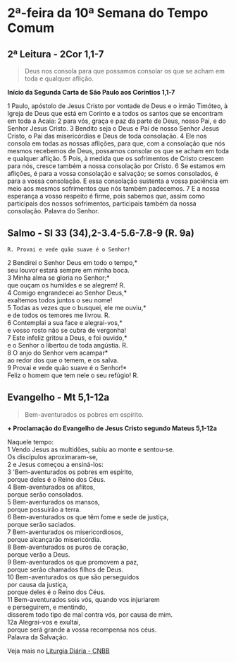 # 2ª-feira da 10ª Semana do Tempo Comum

## 2ª Leitura - 2Cor 1,1-7

> Deus nos consola para que possamos consolar os que se acham em toda e qualquer aflição.

**Início da Segunda Carta de São Paulo aos Coríntios 1,1-7**

1 Paulo, apóstolo de Jesus Cristo por vontade de Deus     e o irmão Timóteo,     à Igreja de Deus que está em Corinto     e a todos os santos que se encontram em toda a Acaia:    2 para vós, graça e paz     da parte de Deus, nosso Pai,     e do Senhor Jesus Cristo.    3 Bendito seja o Deus e Pai de nosso Senhor Jesus Cristo,     o Pai das misericórdias e Deus de toda consolação.    4 Ele nos consola em todas as nossas aflições,     para que, com a consolação que nós mesmos recebemos de Deus,     possamos consolar os que se acham em toda e qualquer aflição.    5 Pois, à medida que os sofrimentos de Cristo crescem para nós,     cresce também a nossa consolação por Cristo.    6 Se estamos em aflições,     é para a vossa consolação e salvação;     se somos consolados,     é para a vossa consolação.     E essa consolação sustenta a vossa paciência     em meio aos mesmos sofrimentos que nós também padecemos.    7 E a nossa esperança a vosso respeito é firme,     pois sabemos que, assim como participais     dos nossos sofrimentos,     participais também da nossa consolação.     Palavra do Senhor.

## Salmo - Sl 33 (34),2-3.4-5.6-7.8-9 (R. 9a)

`R. Provai e vede quão suave é o Senhor!`

2 Bendirei o Senhor Deus em todo o tempo,*   
 seu louvor estará sempre em minha boca.    
3 Minha alma se gloria no Senhor;*   
 que ouçam os humildes e se alegrem! R.    
4 Comigo engrandecei ao Senhor Deus,*   
 exaltemos todos juntos o seu nome!    
5 Todas as vezes que o busquei, ele me ouviu,*   
 e de todos os temores me livrou. R.    
6 Contemplai a sua face e alegrai-vos,*   
 e vosso rosto não se cubra de vergonha!    
7 Este infeliz gritou a Deus, e foi ouvido,*   
 e o Senhor o libertou de toda angústia. R.    
8 O anjo do Senhor vem acampar*   
 ao redor dos que o temem, e os salva.    
9 Provai e vede quão suave é o Senhor!*   
 Feliz o homem que tem nele o seu refúgio! R.

## Evangelho - Mt 5,1-12a

> Bem-aventurados os pobres em espírito.

**+ Proclamação do Evangelho de Jesus Cristo segundo Mateus 5,1-12a**

Naquele tempo:    
1 Vendo Jesus as multidões, subiu ao monte e sentou-se.   
 Os discípulos aproximaram-se,    
2 e Jesus começou a ensiná-los:    
3 'Bem-aventurados os pobres em espírito,   
 porque deles é o Reino dos Céus.    
4 Bem-aventurados os aflitos,   
 porque serão consolados.    
5 Bem-aventurados os mansos,   
 porque possuirão a terra.    
6 Bem-aventurados os que têm fome e sede de justiça,   
 porque serão saciados.    
7 Bem-aventurados os misericordiosos,   
 porque alcançarão misericórdia.    
8 Bem-aventurados os puros de coração,   
 porque verão a Deus.    
9 Bem-aventurados os que promovem a paz,   
 porque serão chamados filhos de Deus.    
10 Bem-aventurados os que são perseguidos   
 por causa da justiça,   
 porque deles é o Reino dos Céus.    
11 Bem-aventurados sois vós, quando vos injuriarem   
 e perseguirem, e mentindo,   
 disserem todo tipo de mal contra vós, por causa de mim.    
12a Alegrai-vos e exultai,   
 porque será grande a vossa recompensa nos céus.   
 Palavra da Salvação.

Veja mais no [Liturgia Diária - CNBB](http://liturgiadiaria.cnbb.org.br/app/user/user/UserView.php?ano=2017&mes=6&dia=12)